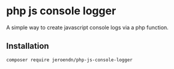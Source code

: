 # php js console logger
A simple way to create javascript console logs via a php function.

## Installation
```bash
composer require jeroendn/php-js-console-logger
```
